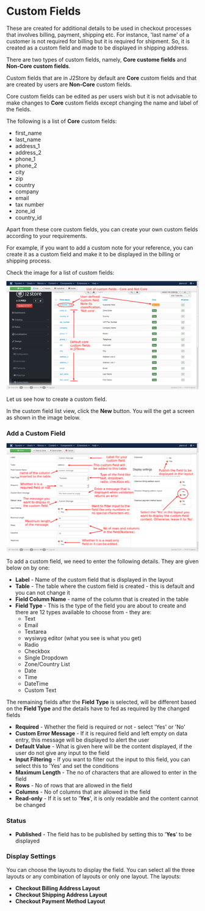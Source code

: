 # Custom Fields

These are created for additional details to be used in checkout processes that involves billing, payment, shipping etc. For instance, 'last name' of a customer is not required for billing but it is required for shipment. So, it is created as a custom field and made to be displayed in shipping address.

There are two types of custom fields, namely, **Core custome fields** and **Non-Core custom fields**.

Custom fields that are in J2Store by default are **Core** custom fields and that are created by users are **Non-Core** custom fields.

Core custom fields can be edited as per users wish but it is not advisable to make changes to **Core** custom fields except changing the name and label of the fields.

The following is a list of **Core** custom fields:

* first_name
* last_name
* address_1
* address_2
* phone_1
* phone_2
* city
* zip
* country
* company
* email
* tax number
* zone_id
* country_id

Apart from these core custom fields, you can create your own custom fields according to your requirements.

For example, if you want to add a custom note for your reference, you can create it as a custom field and make it to be displayed in the billing or shipping process.

Check the image for a list of custom fields:

![Custom Fields List](custom_fields_list.png)

Let us see how to create a custom field.

In the custom field list view, click the **New** button. You will the get a screen as shown in the image below.

### Add a Custom Field

![Custom Field Add New](custom_field_addnew.png)

To add a custom field, we need to enter the following details. They are given below on by one:

* **Label** - Name of the custom field that is displayed in the layout
* **Table** - The table where the custom field is created - this is default and you can not change it
* **Field Column Name** - name of the column that is created in the table
* **Field Type** - This is the type of the field you are about to create and there are 12 types available to choose from - they are:
    * Text
    * Email
    * Textarea
    * wysiwyg editor (what you see is what you get)
    * Radio
    * Checkbox
    * Single Dropdown
    * Zone/Country List
    * Date
    * Time
    * DateTime
    * Custom Text

The remaining fields after the **Field Type** is selected, will be different based on the **Field Type** and the details have to fed as required by the changed fields
* **Required** - Whether the field is required or not - select 'Yes' or 'No'
* **Custom Error Message** - If it is required field and left empty on data entry, this message will be displayed to alert the user
* **Default Value** - What is given here will be the content displayed, if the user do not give any input to the field
* **Input Filtering** - If you want to filter out the input to this field, you can select this to 'Yes' and set the conditions
* **Maximum Length** - The no of characters that are allowed to enter in the field
* **Rows** - No of rows that are allowed in the field
* **Columns** - No of columns that are allowed in the field
* **Read-only** - If it is set to '**Yes**', it is only readable and the content cannot be changed

### Status
* **Published** - The field has to be published by setting this to '**Yes**' to be displayed

### Display Settings
You can choose the layouts to display the field. You can select all the three layouts or any combination of layouts or only one layout. The layouts:
* **Checkout Billing Address Layout**
* **Checkout Shipping Address Layout**
* **Checkout Payment Method Layout**
